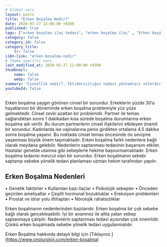 ```yaml
---
# Global vars
layout: posts
title: "Erken Boşalma Nedir?"
date: 2020-03-27 12:00:00 +0300
published: true
tags: ["erken boşalma ilaç tedavi", "erken boşalma ilaç" , "Erken boşalma", "Erken boşalma tedavisi", "erken boşalma sebepleri", "erken boşalma nedeni", "erken boşalma çözüm", "erken boşalma hakkında" , "erken boşalma nedir" , "erken boşalma ilaçsız tedavi" , "erken boşalma stop start" , "erken boşalma kegel egzersizi" , "erken boşalma nasıl"]
category: false
category_id: false
category_title:
    tr: false
i18n-link: "erken-bosalma-nedir"
# Theme specific vars
last_modified_at: 2020-03-27 12:00:00 +0300
thumbnail:
    name: false
    webp: false
summary: "Cinsellik nedir?, İktidarsızlığın tedavi yöntemleri nelerdir? , Cinsel arzu nedir? , Penis nasıl sertleşir? , Penisin sertleşme sorunları, Sertleşme sorunlarının tedavileri, İktidarsızlık tedavileri; ilaçla tedavi, mutluluk çubuğu (penil protez). Erken boşalma ve Erken boşalma tedavisi, erken boşalma sebepleri, erken boşalma neden olur, erken boşalma sebepleri, erken boşalma çözümü, erken boşalma hakkında"
youtubeId: false
---
```






Erken boşalma yaygın görünen cinsel bir sorundur. Erkeklerin yüzde 30’u hayatlarının bir döneminde erken boşalma problemiyle yüz yüze gelmektedir. Cinsel zevki azaltan bir problemdir. Partner ile temas sağlandıktan sonra 1 dakikadan kısa sürede boşalma durumlarına erken boşalma adı verilir. Bu durum partnerlerin cinsel ilişkilerini etkileyen önemli bir sorundur. Kadınlarda ise vajinalarına penis girdikten ortalama 4.5 dakika sonra boşalma yaşanır. Bu noktada cinsel temas öncesinde ön sevişme yaşanması büyük önem taşımaktadır. Erken boşalma farklı nedenlere bağlı olarak meydana gelebilir. Nedenlerin saptanması tedavinin başarısını etkiler. Hastalar genelde utanma gibi sebeplerle hekime başvurmamaktadır. Erken boşalma tedavisi mevcut olan bir sorundur. Erken boşalmanın sebebi saptanıp sebebe yönelik tedavi planlaması uzman hekim tarafından yapılır.

## Erken Boşalma Nedenleri

•	Genetik faktörler
•	Kullanılan bazı ilaçlar
•	Psikolojik sebepler
•	Önceden geçirilen ameliyatlar
•	Çeşitli hormonal bozukluklar
•	Ereksiyon problemleri
•	Prostat ve idrar yolu iltihapları
•	Nörolojik rahatsızlıklar

Erken boşalmanın nedenlerinden bazılarıdır. Erken boşalma bir çok sebebe bağlı olarak gerçekleşebilir. İyi bir anamnez ile altta yatan sebep saptanmaya çalışılır. Nedenlerin saptanması tedavi açısından çok önemlidir. Çünkü erken boşalmada sebebe yönelik tedavi uygulanmalıdır.


Erken Boşalma hakkında detaylı bilgi için [Tıklayınız.] (https://www.onoluroloji.com/erken-bosalma)
